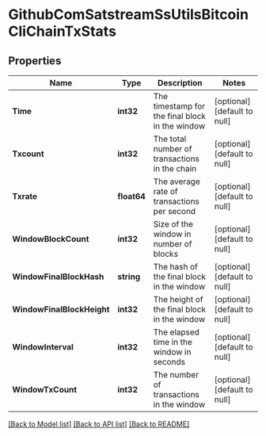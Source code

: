 # GithubComSatstreamSsUtilsBitcoinCliChainTxStats

## Properties
Name | Type | Description | Notes
------------ | ------------- | ------------- | -------------
**Time** | **int32** | The timestamp for the final block in the window | [optional] [default to null]
**Txcount** | **int32** | The total number of transactions in the chain | [optional] [default to null]
**Txrate** | **float64** | The average rate of transactions per second | [optional] [default to null]
**WindowBlockCount** | **int32** | Size of the window in number of blocks | [optional] [default to null]
**WindowFinalBlockHash** | **string** | The hash of the final block in the window | [optional] [default to null]
**WindowFinalBlockHeight** | **int32** | The height of the final block in the window | [optional] [default to null]
**WindowInterval** | **int32** | The elapsed time in the window in seconds | [optional] [default to null]
**WindowTxCount** | **int32** | The number of transactions in the window | [optional] [default to null]

[[Back to Model list]](../README.md#documentation-for-models) [[Back to API list]](../README.md#documentation-for-api-endpoints) [[Back to README]](../README.md)

